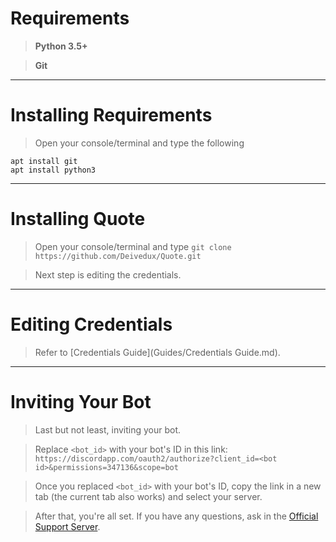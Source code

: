 # Requirements

> **Python 3.5+**

> **Git**

---

# Installing Requirements

> Open your console/terminal and type the following
```
apt install git
apt install python3
```

---

# Installing Quote

> Open your console/terminal and type `git clone https://github.com/Deivedux/Quote.git`

> Next step is editing the credentials.

---

# Editing Credentials

> Refer to [Credentials Guide](Guides/Credentials Guide.md).

---

# Inviting Your Bot

> Last but not least, inviting your bot.

> Replace `<bot_id>` with your bot's ID in this link: `https://discordapp.com/oauth2/authorize?client_id=<bot id>&permissions=347136&scope=bot`

> Once you replaced `<bot_id>` with your bot's ID, copy the link in a new tab (the current tab also works) and select your server.

> After that, you're all set. If you have any questions, ask in the [Official Support Server](https://discord.gg/sbySHxA).
